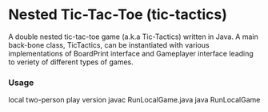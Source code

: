 # Nested Tic-Tac-Toe (tic-tactics)

A double nested tic-tac-toe game (a.k.a Tic-Tactics) written in Java. A main back-bone class, TicTactics, can be instantiated with various implementations of BoardPrint interface and Gameplayer interface leading to veriety of different types of games. 

### Usage
local two-person play version
    javac RunLocalGame.java
    java RunLocalGame


